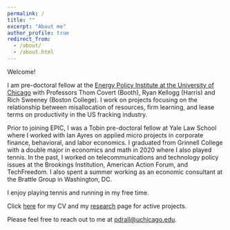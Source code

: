 ```yaml
---
permalink: /
title: ""
excerpt: "About me"
author_profile: true
redirect_from:
  - /about/
  - /about.html
---
```


Welcome!

I am pre-doctoral fellow at the [Energy Policy Institute at the University of Chicago](https://epic.uchicago.edu/) with Professors Thom Covert (Booth), Ryan Kellogg (Harris) and Rich Sweeney (Boston College). I work on projects focusing on the relationship between misallocation of resources, firm learning, and lease terms on productivity in the US fracking industry.

Prior to joining EPIC, I was a Tobin pre-doctoral fellow at Yale Law School where I worked with Ian Ayres on applied micro projects in corporate finance, behavioral, and labor economics. I graduated from Grinnell College with a double major in economics and math in 2020 where I also played tennis. In the past, I worked on telecommunications and technology policy issues at the Brookings Institution, American Action Forum, and TechFreedom. I also spent a summer working as an economic consultant at the Brattle Group in Washington, DC.

I enjoy playing tennis and running in my free time.

Click [here]({{https://pranjal-drall.github.io}}/files/cv_pd.pdf) for my CV and my [research](https://pranjal-drall.github.io/publications/) page for active projects.

Please feel free to reach out to me at pdrall@uchicago.edu.
